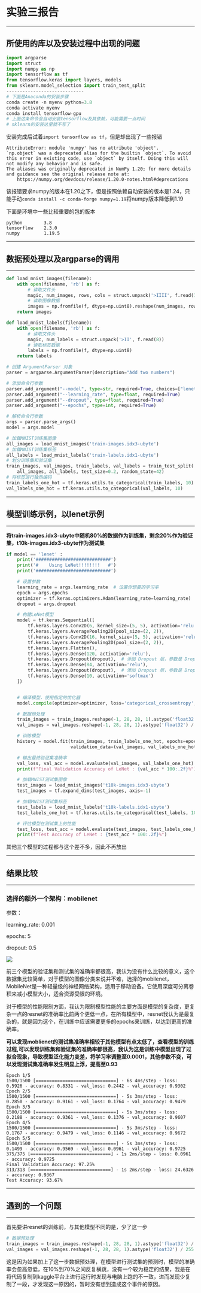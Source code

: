 # 实验三报告

--------------------------

## 所使用的库以及安装过程中出现的问题

```python
import argparse
import struct
import numpy as np
import tensorflow as tf
from tensorflow.keras import layers, models
from sklearn.model_selection import train_test_split 
-----------------------------
# 下面是Anaconda的安装步骤
conda create -n myenv python=3.8
conda activate myenv
conda install tensorflow-gpu
# 上面这条命令会自动安装tensorflow及其依赖，可能需要一点时间
# sklearn的安装这里就不写了
```

安装完成后试着`import tensorflow as tf`，但是却出现了一些报错

```
AttributeError: module 'numpy' has no attribute 'object'.
`np.object` was a deprecated alias for the builtin `object`. To avoid this error in existing code, use `object` by itself. Doing this will not modify any behavior and is safe. 
The aliases was originally deprecated in NumPy 1.20; for more details and guidance see the original release note at:
    https://numpy.org/devdocs/release/1.20.0-notes.html#deprecations
```

该报错要求numpy的版本在1.20之下，但是按照依赖自动安装的版本是1.24，只能手动`conda install -c conda-forge numpy=1.19`将numpy版本降低到1.19

下面是环境中一些比较重要的包的版本

```
python        3.8
tensorflow    2.3.0
numpy         1.19.5
```

-----------------------------------

## 数据预处理以及argparse的调用

---------------------------------

```python
def load_mnist_images(filename):
    with open(filename, 'rb') as f:
        # 读取文件头
        magic, num_images, rows, cols = struct.unpack('>IIII', f.read(16))
        # 读取图像数据
        images = np.fromfile(f, dtype=np.uint8).reshape(num_images, rows, cols)
    return images

def load_mnist_labels(filename):
    with open(filename, 'rb') as f:
        # 读取文件头
        magic, num_labels = struct.unpack('>II', f.read(8))
        # 读取标签数据
        labels = np.fromfile(f, dtype=np.uint8)
    return labels 

# 创建 ArgumentParser 对象
parser = argparse.ArgumentParser(description="Add two numbers")

# 添加命令行参数
parser.add_argument("--model", type=str, required=True, choices=["lenet", "alexnet", "resnet", "moblienet"])
parser.add_argument("--learning_rate", type=float, required=True)
parser.add_argument("--dropout", type=float, required=True)
parser.add_argument("--epochs", type=int, required=True)

# 解析命令行参数
args = parser.parse_args()
model = args.model 

# 加载MNIST训练集图像
all_images = load_mnist_images('train-images.idx3-ubyte')
# 加载MNIST训练集标签
all_labels = load_mnist_labels('train-labels.idx1-ubyte')
# 划分训练集和验证集
train_images, val_images, train_labels, val_labels = train_test_split(
    all_images, all_labels, test_size=0.2, random_state=42)
# 将标签进行独热编码
train_labels_one_hot = tf.keras.utils.to_categorical(train_labels, 10)
val_labels_one_hot = tf.keras.utils.to_categorical(val_labels, 10)
```

 ------------------------------------

## 模型训练示例，以lenet示例

---------------------------------------------

**将train-images.idx3-ubyte中随机80%的数据作为训练集，剩余20%作为验证集，t10k-images.idx3-ubyte作为测试集**

```python
if model == 'lenet' :
    print('############################')
    print('#    Using LeNet!!!!!!!!   #')
    print('############################')

    # 设置参数
    learning_rate = args.learning_rate  # 设置你想要的学习率
    epoch = args.epochs
    optimizer = tf.keras.optimizers.Adam(learning_rate=learning_rate)
    dropout = args.dropout

    # 构建LeNet模型
    model = tf.keras.Sequential([
        tf.keras.layers.Conv2D(6, kernel_size=(5, 5), activation='relu', input_shape=(28, 28, 1)),
        tf.keras.layers.AveragePooling2D(pool_size=(2, 2)),
        tf.keras.layers.Conv2D(16, kernel_size=(5, 5), activation='relu'),
        tf.keras.layers.AveragePooling2D(pool_size=(2, 2)),
        tf.keras.layers.Flatten(),
        tf.keras.layers.Dense(120, activation='relu'),
        tf.keras.layers.Dropout(dropout),  # 添加 Dropout 层，参数是 Dropout 的比例
        tf.keras.layers.Dense(84, activation='relu'),
        tf.keras.layers.Dropout(dropout),  # 添加 Dropout 层，参数是 Dropout 的比例
        tf.keras.layers.Dense(10, activation='softmax')
    ])


    # 编译模型，使用指定的优化器
    model.compile(optimizer=optimizer, loss='categorical_crossentropy', metrics=['accuracy'])

    # 数据预处理
    train_images = train_images.reshape(-1, 28, 28, 1).astype('float32') / 255.0
    val_images = val_images.reshape(-1, 28, 28, 1).astype('float32') / 255.0

    # 训练模型
    history = model.fit(train_images, train_labels_one_hot, epochs=epoch,
                        validation_data=(val_images, val_labels_one_hot))

    # 输出最终验证集准确率
    val_loss, val_acc = model.evaluate(val_images, val_labels_one_hot)
    print(f"Final Validation Accuracy of LeNet : {val_acc * 100:.2f}%")

    # 加载MNIST测试集图像
    test_images = load_mnist_images('t10k-images.idx3-ubyte')
    test_images = tf.expand_dims(test_images, axis=-1)

    # 加载MNIST测试集标签
    test_labels = load_mnist_labels('t10k-labels.idx1-ubyte')
    test_labels_one_hot = tf.keras.utils.to_categorical(test_labels, 10)

    # 评估模型在测试集上的性能
    test_loss, test_acc = model.evaluate(test_images, test_labels_one_hot)
    print(f"Test Accuracy of LeNet : {test_acc * 100:.2f}%")
```

其他三个模型的过程都与这个差不多，因此不再放出

---------------------------------

## 结果比较

---------------------------------

### 选择的额外一个架构：mobilenet

参数：

learning_rate: 0.001

epochs: 5

dropout: 0.5

![](1.png)

前三个模型的验证集和测试集的准确率都很高，我认为没有什么比较的意义，这个数据集比较简单，对于模型的图像分类来说并不难，选择的mobilenet，MobileNet是一种轻量级的神经网络架构，适用于移动设备。它使用深度可分离卷积来减小模型大小，适合资源受限的环境。

对于模型的性能限制方面，我认为限制模型性能的主要方面是模型的复杂度，更复杂一点的resnet的准确率比前两个更低一点，在所有模型中，resnet我认为是最复杂的，就是因为这个，在训练中应该需要更多的epochs来训练，以达到更高的准确率。

**可以发现moblienet的测试集准确率相较于其他模型有点太低了，查看模型的训练过程,可以发现训练集和验证集的准确率都很高，我认为这是训练中模型出现了过拟合现象，导致模型泛化能力变差，将学习率调整至0.0001，其他参数不变，可以发现测试集准确率发生明显上浮，提高至0.93**

```
Epoch 1/5
1500/1500 [==============================] - 6s 4ms/step - loss: 0.5926 - accuracy: 0.8331 - val_loss: 0.2442 - val_accuracy: 0.9302
Epoch 2/5
1500/1500 [==============================] - 5s 3ms/step - loss: 0.2850 - accuracy: 0.9161 - val_loss: 0.1764 - val_accuracy: 0.9479
Epoch 3/5
1500/1500 [==============================] - 5s 3ms/step - loss: 0.2188 - accuracy: 0.9361 - val_loss: 0.1376 - val_accuracy: 0.9607
Epoch 4/5
1500/1500 [==============================] - 5s 3ms/step - loss: 0.1767 - accuracy: 0.9479 - val_loss: 0.1146 - val_accuracy: 0.9672
Epoch 5/5
1500/1500 [==============================] - 5s 3ms/step - loss: 0.1499 - accuracy: 0.9569 - val_loss: 0.0961 - val_accuracy: 0.9725
375/375 [==============================] - 1s 2ms/step - loss: 0.0961 - accuracy: 0.9725
Final Validation Accuracy: 97.25%
313/313 [==============================] - 1s 2ms/step - loss: 24.6326 - accuracy: 0.9367
Test Accuracy: 93.67%
```

-------------------------

## 遇到的一个问题

---------------------------------

首先要讲resnet的训练前，与其他模型不同的是，少了这一步

```python
# 数据预处理
train_images = train_images.reshape(-1, 28, 28, 1).astype('float32') / 255.0
val_images = val_images.reshape(-1, 28, 28, 1).astype('float32') / 255.0
```

这是因为如果加上了这一步数据预处理，在模型进行测试集的预测时，模型的准确率会忽高忽低，在10%到70%之间反复横跳，没有一个较为稳定的结果，我是在将代码复制到kaggle平台上进行运行时发现与电脑上跑的不一致，进而发现少复制了一段，才发现这一原因的，暂时没有想到造成这个事件的原因。
